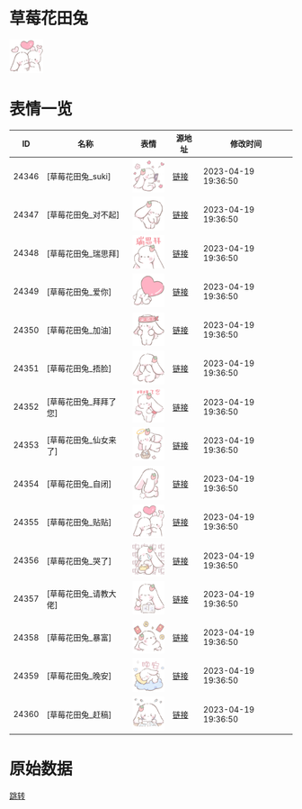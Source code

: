 # 草莓花田兔

<img src="./cover.png" height="60" alt="cover" />

# 表情一览

|ID|名称|表情|源地址|修改时间|
|----|----|----|----|----|
|24346|[草莓花田兔_suki]|<img src="./pic/024346_%5B草莓花田兔_suki%5D.png" height="60" alt="suki"/>|[链接](https://i0.hdslb.com/bfs/garb/a90563da05e75f77826d4535da3e69488aaffdc4.png)|2023-04-19 19:36:50|
|24347|[草莓花田兔_对不起]|<img src="./pic/024347_%5B草莓花田兔_对不起%5D.png" height="60" alt="对不起"/>|[链接](https://i0.hdslb.com/bfs/garb/c97a2aa7c0aa50fa33364907a8ddae4fd5167361.png)|2023-04-19 19:36:50|
|24348|[草莓花田兔_瑞思拜]|<img src="./pic/024348_%5B草莓花田兔_瑞思拜%5D.png" height="60" alt="瑞思拜"/>|[链接](https://i0.hdslb.com/bfs/garb/eb7497b31f680d7f5d0a81310ecb1dde616be5f3.png)|2023-04-19 19:36:50|
|24349|[草莓花田兔_爱你]|<img src="./pic/024349_%5B草莓花田兔_爱你%5D.png" height="60" alt="爱你"/>|[链接](https://i0.hdslb.com/bfs/garb/21ee73c67b9f692103622d08a07d3d5499c4b19d.png)|2023-04-19 19:36:50|
|24350|[草莓花田兔_加油]|<img src="./pic/024350_%5B草莓花田兔_加油%5D.png" height="60" alt="加油"/>|[链接](https://i0.hdslb.com/bfs/garb/6f5b19417b98e6af415e91ff14351b0cb8646e6a.png)|2023-04-19 19:36:50|
|24351|[草莓花田兔_捂脸]|<img src="./pic/024351_%5B草莓花田兔_捂脸%5D.png" height="60" alt="捂脸"/>|[链接](https://i0.hdslb.com/bfs/garb/b8f2a46a4a8056ef771ece6b70af25f1cacc7e43.png)|2023-04-19 19:36:50|
|24352|[草莓花田兔_拜拜了您]|<img src="./pic/024352_%5B草莓花田兔_拜拜了您%5D.png" height="60" alt="拜拜了您"/>|[链接](https://i0.hdslb.com/bfs/garb/3a4c03b28879c10092ca289b097635ea66421981.png)|2023-04-19 19:36:50|
|24353|[草莓花田兔_仙女来了]|<img src="./pic/024353_%5B草莓花田兔_仙女来了%5D.png" height="60" alt="仙女来了"/>|[链接](https://i0.hdslb.com/bfs/garb/fc759ddc7a81475e21bc7f19d6d45317c279b1cf.png)|2023-04-19 19:36:50|
|24354|[草莓花田兔_自闭]|<img src="./pic/024354_%5B草莓花田兔_自闭%5D.png" height="60" alt="自闭"/>|[链接](https://i0.hdslb.com/bfs/garb/af04fbb1f78ff715dc0fffa868e1ced2c11556ed.png)|2023-04-19 19:36:50|
|24355|[草莓花田兔_贴贴]|<img src="./pic/024355_%5B草莓花田兔_贴贴%5D.png" height="60" alt="贴贴"/>|[链接](https://i0.hdslb.com/bfs/garb/975064c25798db0bdbf20308376c8c70df2bb5c1.png)|2023-04-19 19:36:50|
|24356|[草莓花田兔_哭了]|<img src="./pic/024356_%5B草莓花田兔_哭了%5D.png" height="60" alt="哭了"/>|[链接](https://i0.hdslb.com/bfs/garb/aab372d822934b21ba6934d5222e342e94b44bb7.png)|2023-04-19 19:36:50|
|24357|[草莓花田兔_请教大佬]|<img src="./pic/024357_%5B草莓花田兔_请教大佬%5D.png" height="60" alt="请教大佬"/>|[链接](https://i0.hdslb.com/bfs/garb/5614f8b92f3e48e873fbd3eb851f1bf3a6f8f3aa.png)|2023-04-19 19:36:50|
|24358|[草莓花田兔_暴富]|<img src="./pic/024358_%5B草莓花田兔_暴富%5D.png" height="60" alt="暴富"/>|[链接](https://i0.hdslb.com/bfs/garb/4bee55e258a7de5a8d8a5f31780a0ed086c5d545.png)|2023-04-19 19:36:50|
|24359|[草莓花田兔_晚安]|<img src="./pic/024359_%5B草莓花田兔_晚安%5D.png" height="60" alt="晚安"/>|[链接](https://i0.hdslb.com/bfs/garb/c0514249e5f93b6f56cb16e5ff5450ae524eff17.png)|2023-04-19 19:36:50|
|24360|[草莓花田兔_赶稿]|<img src="./pic/024360_%5B草莓花田兔_赶稿%5D.png" height="60" alt="赶稿"/>|[链接](https://i0.hdslb.com/bfs/garb/e473e969c93af90c1767b98428fea15d7930665f.png)|2023-04-19 19:36:50|

# 原始数据

[跳转](./raw.json)


